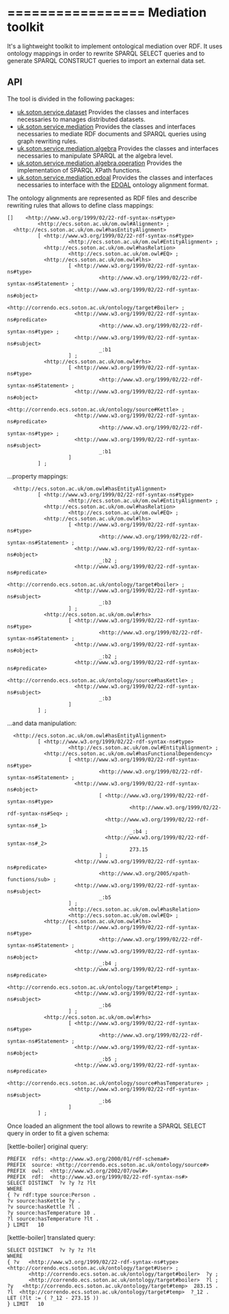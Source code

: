 =================
Mediation toolkit
=================

It's a lightweight toolkit to implement ontological mediation over RDF.
It uses ontology mappings in order to rewrite SPARQL SELECT queries and to generate SPARQL CONSTRUCT queries to import an external data set.
 
API
--------
 
The tool is divided in the following packages:

* [uk.soton.service.dataset](https://github.com/correndo/mediation/tree/master/src/uk/soton/service/dataset) Provides the classes and interfaces necessaries to manages distributed datasets.
* [uk.soton.service.mediation](https://github.com/correndo/mediation/tree/master/src/uk/soton/service/mediation) Provides the classes and interfaces necessaries to mediate RDF documents and SPARQL queries using graph rewriting rules.
* [uk.soton.service.mediation.algebra](https://github.com/correndo/mediation/tree/master/src/uk/soton/service/mediation/algebra) Provides the classes and interfaces necessaries to manipulate SPARQL at the algebra level.
* [uk.soton.service.mediation.algebra.operation](https://github.com/correndo/mediation/tree/master/src/uk/soton/service/mediation/algebra/operation) Provides the implementation of SPARQL XPath functions.
* [uk.soton.service.mediation.edoal](https://github.com/correndo/mediation/tree/master/src/uk/soton/service/mediation/edoal) Provides the classes and interfaces necessaries to interface with the [EDOAL][edoal] ontology alignment format.

[edoal]: http://alignapi.gforge.inria.fr/edoal.html 

The ontology alignments are represented as RDF files and describe rewriting rules that allows to define class mappings:

	[]    <http://www.w3.org/1999/02/22-rdf-syntax-ns#type>
              <http://ecs.soton.ac.uk/om.owl#Alignment> ;
      <http://ecs.soton.ac.uk/om.owl#hasEntityAlignment>
              [ <http://www.w3.org/1999/02/22-rdf-syntax-ns#type>
                        <http://ecs.soton.ac.uk/om.owl#EntityAlignment> ;
                <http://ecs.soton.ac.uk/om.owl#hasRelation>
                        <http://ecs.soton.ac.uk/om.owl#EQ> ;
                <http://ecs.soton.ac.uk/om.owl#lhs>
                        [ <http://www.w3.org/1999/02/22-rdf-syntax-ns#type>
                                  <http://www.w3.org/1999/02/22-rdf-syntax-ns#Statement> ;
                          <http://www.w3.org/1999/02/22-rdf-syntax-ns#object>
                                  <http://correndo.ecs.soton.ac.uk/ontology/target#Boiler> ;
                          <http://www.w3.org/1999/02/22-rdf-syntax-ns#predicate>
                                  <http://www.w3.org/1999/02/22-rdf-syntax-ns#type> ;
                          <http://www.w3.org/1999/02/22-rdf-syntax-ns#subject>
                                  _:b1
                        ] ;
                <http://ecs.soton.ac.uk/om.owl#rhs>
                        [ <http://www.w3.org/1999/02/22-rdf-syntax-ns#type>
                                  <http://www.w3.org/1999/02/22-rdf-syntax-ns#Statement> ;
                          <http://www.w3.org/1999/02/22-rdf-syntax-ns#object>
                                  <http://correndo.ecs.soton.ac.uk/ontology/source#Kettle> ;
                          <http://www.w3.org/1999/02/22-rdf-syntax-ns#predicate>
                                  <http://www.w3.org/1999/02/22-rdf-syntax-ns#type> ;
                          <http://www.w3.org/1999/02/22-rdf-syntax-ns#subject>
                                  _:b1
                        ]
              ] ;
              
...property mappings:

      <http://ecs.soton.ac.uk/om.owl#hasEntityAlignment>
              [ <http://www.w3.org/1999/02/22-rdf-syntax-ns#type>
                        <http://ecs.soton.ac.uk/om.owl#EntityAlignment> ;
                <http://ecs.soton.ac.uk/om.owl#hasRelation>
                        <http://ecs.soton.ac.uk/om.owl#EQ> ;
                <http://ecs.soton.ac.uk/om.owl#lhs>
                        [ <http://www.w3.org/1999/02/22-rdf-syntax-ns#type>
                                  <http://www.w3.org/1999/02/22-rdf-syntax-ns#Statement> ;
                          <http://www.w3.org/1999/02/22-rdf-syntax-ns#object>
                                  _:b2 ;
                          <http://www.w3.org/1999/02/22-rdf-syntax-ns#predicate>
                                  <http://correndo.ecs.soton.ac.uk/ontology/target#boiler> ;
                          <http://www.w3.org/1999/02/22-rdf-syntax-ns#subject>
                                  _:b3
                        ] ;
                <http://ecs.soton.ac.uk/om.owl#rhs>
                        [ <http://www.w3.org/1999/02/22-rdf-syntax-ns#type>
                                  <http://www.w3.org/1999/02/22-rdf-syntax-ns#Statement> ;
                          <http://www.w3.org/1999/02/22-rdf-syntax-ns#object>
                                  _:b2 ;
                          <http://www.w3.org/1999/02/22-rdf-syntax-ns#predicate>
                                  <http://correndo.ecs.soton.ac.uk/ontology/source#hasKettle> ;
                          <http://www.w3.org/1999/02/22-rdf-syntax-ns#subject>
                                  _:b3
                        ]
              ] ;
              
...and data manipulation:

      <http://ecs.soton.ac.uk/om.owl#hasEntityAlignment>
              [ <http://www.w3.org/1999/02/22-rdf-syntax-ns#type>
                        <http://ecs.soton.ac.uk/om.owl#EntityAlignment> ;
                <http://ecs.soton.ac.uk/om.owl#hasFunctionalDependency>
                        [ <http://www.w3.org/1999/02/22-rdf-syntax-ns#type>
                                  <http://www.w3.org/1999/02/22-rdf-syntax-ns#Statement> ;
                          <http://www.w3.org/1999/02/22-rdf-syntax-ns#object>
                                  [ <http://www.w3.org/1999/02/22-rdf-syntax-ns#type>
                                            <http://www.w3.org/1999/02/22-rdf-syntax-ns#Seq> ;
                                    <http://www.w3.org/1999/02/22-rdf-syntax-ns#_1>
                                            _:b4 ;
                                    <http://www.w3.org/1999/02/22-rdf-syntax-ns#_2>
                                            273.15
                                  ] ;
                          <http://www.w3.org/1999/02/22-rdf-syntax-ns#predicate>
                                  <http://www.w3.org/2005/xpath-functions/sub> ;
                          <http://www.w3.org/1999/02/22-rdf-syntax-ns#subject>
                                  _:b5
                        ] ;
                        <http://ecs.soton.ac.uk/om.owl#hasRelation>
                        <http://ecs.soton.ac.uk/om.owl#EQ> ;
                <http://ecs.soton.ac.uk/om.owl#lhs>
                        [ <http://www.w3.org/1999/02/22-rdf-syntax-ns#type>
                                  <http://www.w3.org/1999/02/22-rdf-syntax-ns#Statement> ;
                          <http://www.w3.org/1999/02/22-rdf-syntax-ns#object>
                                  _:b4 ;
                          <http://www.w3.org/1999/02/22-rdf-syntax-ns#predicate>
                                  <http://correndo.ecs.soton.ac.uk/ontology/target#temp> ;
                          <http://www.w3.org/1999/02/22-rdf-syntax-ns#subject>
                                  _:b6
                        ] ;
                <http://ecs.soton.ac.uk/om.owl#rhs>
                        [ <http://www.w3.org/1999/02/22-rdf-syntax-ns#type>
                                  <http://www.w3.org/1999/02/22-rdf-syntax-ns#Statement> ;
                          <http://www.w3.org/1999/02/22-rdf-syntax-ns#object>
                                  _:b5 ;
                          <http://www.w3.org/1999/02/22-rdf-syntax-ns#predicate>
                                  <http://correndo.ecs.soton.ac.uk/ontology/source#hasTemperature> ;
                          <http://www.w3.org/1999/02/22-rdf-syntax-ns#subject>
                                  _:b6
                        ]
              ] ;
              
              
 Once loaded an alignment the tool allows to rewrite a SPARQL SELECT query in order to fit a given schema:
 
 [kettle-boiler] original query:
 
	PREFIX  rdfs: <http://www.w3.org/2000/01/rdf-schema#>
	PREFIX  source: <http://correndo.ecs.soton.ac.uk/ontology/source#>
	PREFIX  owl:  <http://www.w3.org/2002/07/owl#>
	PREFIX  rdf:  <http://www.w3.org/1999/02/22-rdf-syntax-ns#>
	SELECT DISTINCT  ?v ?y ?z ?lt
	WHERE
	{ ?v rdf:type source:Person .
	?v source:hasKettle ?y .
	?v source:hasKettle ?l .
	?y source:hasTemperature 10 .
	?l source:hasTemperature ?lt .
	} LIMIT   10

[kettle-boiler] translated query:

	SELECT DISTINCT  ?v ?y ?z ?lt
	WHERE
	{ ?v   <http://www.w3.org/1999/02/22-rdf-syntax-ns#type>  <http://correndo.ecs.soton.ac.uk/ontology/target#User> ;
	       <http://correndo.ecs.soton.ac.uk/ontology/target#boiler>  ?y ;
	       <http://correndo.ecs.soton.ac.uk/ontology/target#boiler>  ?l ;
	?y   <http://correndo.ecs.soton.ac.uk/ontology/target#temp>  283.15 .
	?l  <http://correndo.ecs.soton.ac.uk/ontology/target#temp>  ?_12 .
	LET (?lt := ( ?_12 - 273.15 ))
	} LIMIT   10